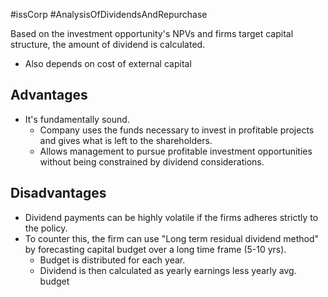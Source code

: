 #issCorp #AnalysisOfDividendsAndRepurchase 

Based on the investment opportunity's NPVs and firms target capital structure, the amount of dividend is calculated. 
- Also depends on cost of external capital

## Advantages 
- It's fundamentally sound. 
	- Company uses the funds necessary to invest in profitable projects and gives what is left to the shareholders.
	- Allows management to pursue profitable investment opportunities without being constrained by dividend considerations. 

## Disadvantages 
- Dividend payments can be highly volatile if the firms adheres strictly to the policy. 
- To counter this, the firm can use "Long term residual dividend method" by forecasting capital budget over a long time frame (5-10 yrs). 
	- Budget is distributed for each year. 
	- Dividend is then calculated as yearly earnings less yearly avg. budget 
